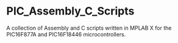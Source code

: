 # PIC_Assembly_C_Scripts
A collection of Assembly and C scripts written in MPLAB X for the PIC16F877A and PIC16F18446 microcontrollers. 
